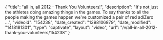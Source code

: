 {
    "title": "all in, all 2012 - Thank You Volunteers!",
    "description": "It's not just the athletes doing amazing things in the games. To say thanks to all the people making the games happen we've customized a pair of red adiZero ...",
    "videoid": "154238",
    "date_created": "1398106879",
    "date_modified": "1418181301",
    "type": "captivate",
    "layout": "video",
    "url": "\/v\/all-in-all-2012-thank-you-volunteers\/154238"
}